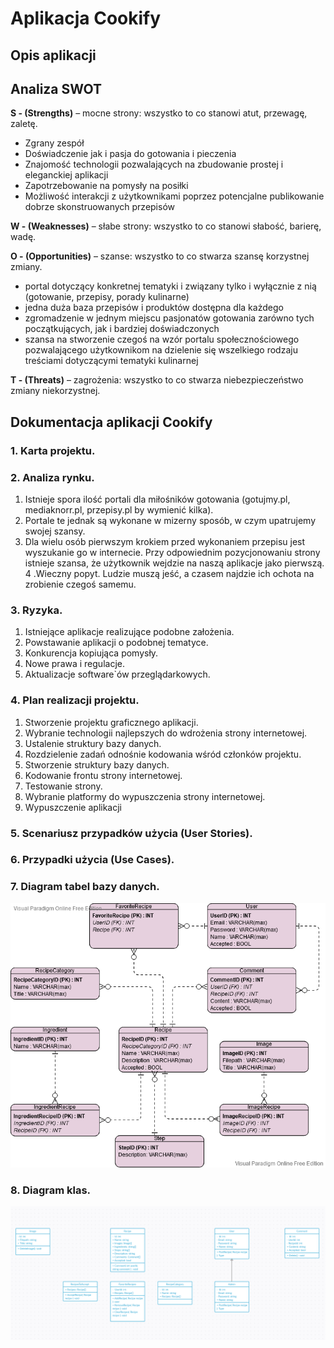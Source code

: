 # Aplikacja Cookify

## Opis aplikacji

## Analiza SWOT

**S - (Strengths)** – mocne strony: wszystko to co stanowi atut, przewagę, zaletę.

 - Zgrany zespół
 - Doświadczenie jak i pasja do gotowania i pieczenia
 - Znajomość technologii pozwalających na zbudowanie prostej i eleganckiej aplikacji
 - Zapotrzebowanie na pomysły na posiłki
 - Możliwość interakcji z użytkownikami poprzez potencjalne publikowanie dobrze skonstruowanych przepisów

**W - (Weaknesses)** – słabe strony: wszystko to co stanowi słabość, barierę, wadę.
    
**O - (Opportunities)** – szanse: wszystko to co stwarza szansę korzystnej zmiany.

 - portal dotyczący konkretnej tematyki i związany tylko i wyłącznie z nią (gotowanie, przepisy, porady kulinarne)
 - jedna duża baza przepisów i produktów dostępna dla każdego
 - zgromadzenie w jednym miejscu pasjonatów gotowania zarówno tych początkujących, jak i bardziej doświadczonych
 - szansa na stworzenie czegoś na wzór portalu społecznościowego pozwalającego użytkownikom na dzielenie się wszelkiego rodzaju treściami dotyczącymi tematyki kulinarnej

**T - (Threats)** – zagrożenia: wszystko to co stwarza niebezpieczeństwo zmiany niekorzystnej.

## Dokumentacja aplikacji Cookify

### 1. Karta projektu.

### 2. Analiza rynku.

1. Istnieje spora ilość portali dla miłośników gotowania (gotujmy.pl, mediaknorr.pl, przepisy.pl by wymienić kilka).
2. Portale te jednak są wykonane w mizerny sposób, w czym upatrujemy swojej szansy.
3. Dla wielu osób pierwszym krokiem przed wykonaniem przepisu jest wyszukanie go w internecie. Przy odpowiednim pozycjonowaniu strony istnieje szansa, że użytkownik wejdzie na naszą aplikacje jako pierwszą.
4 .Wieczny popyt. Ludzie muszą jeść, a czasem najdzie ich ochota na zrobienie czegoś samemu.

### 3. Ryzyka.

1. Istniejące aplikacje realizujące podobne założenia.
2. Powstawanie aplikacji o podobnej tematyce.
3. Konkurencja kopiująca pomysły.
4. Nowe prawa i regulacje.
5. Aktualizacje software`ów przeglądarkowych.

### 4. Plan realizacji projektu.
1. Stworzenie projektu graficznego aplikacji.
2. Wybranie technologii najlepszych do wdrożenia strony internetowej.
3. Ustalenie struktury bazy danych.
4. Rozdzielenie zadań odnośnie kodowania wśród członków projektu.
5. Stworzenie struktury bazy danych.
6. Kodowanie frontu strony internetowej.
7. Testowanie strony.
8. Wybranie platformy do wypuszczenia strony internetowej.
9. Wypuszczenie aplikacji

### 5. Scenariusz przypadków użycia (User Stories).

### 6. Przypadki użycia (Use Cases).

### 7. Diagram tabel bazy danych.
![Diagram tabel bazy danych](./diagram-bazy-danych.png)
### 8. Diagram klas.
![Diagram klas](./diagram-klas.png)
